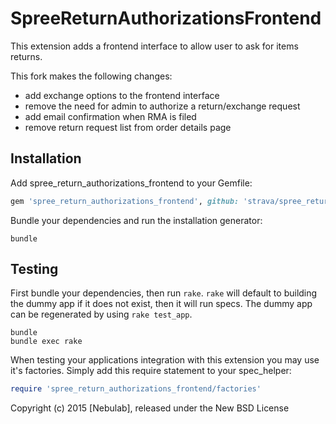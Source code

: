 SpreeReturnAuthorizationsFrontend
=================================

This extension adds a frontend interface to allow user to ask for items returns.

This fork makes the following changes:
- add exchange options to the frontend interface
- remove the need for admin to authorize a return/exchange request
- add email confirmation when RMA is filed
- remove return request list from order details page

Installation
------------

Add spree_return_authorizations_frontend to your Gemfile:

```ruby
gem 'spree_return_authorizations_frontend', github: 'strava/spree_return_authorizations_frontend', branch: '2-4-stable'
```

Bundle your dependencies and run the installation generator:

```shell
bundle
```

Testing
-------

First bundle your dependencies, then run `rake`. `rake` will default to building the dummy app if it does not exist, then it will run specs. The dummy app can be regenerated by using `rake test_app`.

```shell
bundle
bundle exec rake
```

When testing your applications integration with this extension you may use it's factories.
Simply add this require statement to your spec_helper:

```ruby
require 'spree_return_authorizations_frontend/factories'
```

Copyright (c) 2015 [Nebulab], released under the New BSD License

